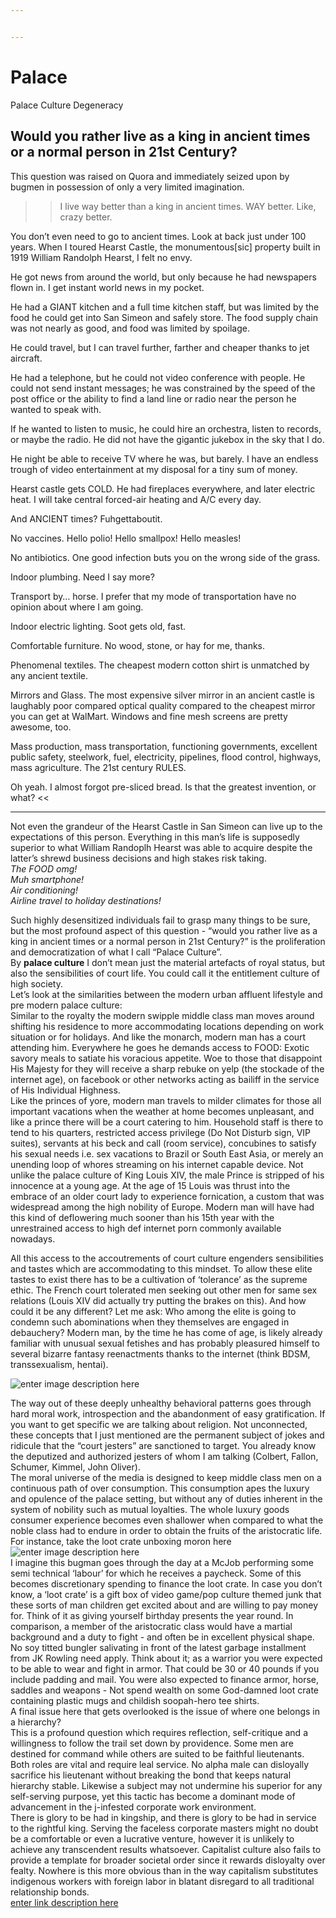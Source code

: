 ```yaml
---


---
```


<h1 id="palace">Palace</h1>
<p>Palace Culture Degeneracy</p>
<h2 id="would-you-rather-live-as-a-king-in-ancient-times-or-a-normal-person-in-21st-century">Would you rather live as a king in ancient times or a normal person in 21st Century?</h2>
<p>This question was raised on Quora and immediately seized upon by bugmen in possession of only a very limited imagination.</p>
<blockquote>
<blockquote>
<p>I live way better than a king in ancient times. WAY better. Like, crazy better.</p>
</blockquote>
</blockquote>
<p>You don’t even need to go to ancient times. Look at back just under 100 years. When I toured Hearst Castle, the monumentous[sic] property built in 1919 William Randolph Hearst, I felt no envy.</p>
<p>He got news from around the world, but only because he had newspapers flown in. I get instant world news in my pocket.</p>
<p>He had a GIANT kitchen and a full time kitchen staff, but was limited by the food he could get into San Simeon and safely store. The food supply chain was not nearly as good, and food was limited by spoilage.</p>
<p>He could travel, but I can travel further, farther and cheaper thanks to jet aircraft.</p>
<p>He had a telephone, but he could not video conference with people. He could not send instant messages; he was constrained by the speed of the post office or the ability to find a land line or radio near the person he wanted to speak with.</p>
<p>If he wanted to listen to music, he could hire an orchestra, listen to records, or maybe the radio. He did not have the gigantic jukebox in the sky that I do.</p>
<p>He night be able to receive TV where he was, but barely. I have an endless trough of video entertainment at my disposal for a tiny sum of money.</p>
<p>Hearst castle gets COLD. He had fireplaces everywhere, and later electric heat. I will take central forced-air heating and A/C every day.</p>
<p>And ANCIENT times? Fuhgettaboutit.</p>
<p>No vaccines. Hello polio! Hello smallpox! Hello measles!</p>
<p>No antibiotics. One good infection buts you on the wrong side of the grass.</p>
<p>Indoor plumbing. Need I say more?</p>
<p>Transport by… horse. I prefer that my mode of transportation have no opinion about where I am going.</p>
<p>Indoor electric lighting. Soot gets old, fast.</p>
<p>Comfortable furniture. No wood, stone, or hay for me, thanks.</p>
<p>Phenomenal textiles. The cheapest modern cotton shirt is unmatched by any ancient textile.</p>
<p>Mirrors and Glass. The most expensive silver mirror in an ancient castle is laughably poor compared optical quality compared to the cheapest mirror you can get at WalMart. Windows and fine mesh screens are pretty awesome, too.</p>
<p>Mass production, mass transportation, functioning governments, excellent public safety, steelwork, fuel, electricity, pipelines, flood control, highways, mass agriculture. The 21st century RULES.</p>
<p>Oh yeah. I almost forgot pre-sliced bread. Is that the greatest invention, or what? &lt;&lt;</p>
<hr>
<p>Not even the grandeur of the Hearst Castle in San Simeon can live up to the expectations of this person. Everything in this man’s life is supposedly superior to what William Randoplh Hearst was able to acquire despite the latter’s shrewd business decisions and high stakes risk taking.<br>
<em>The FOOD omg!</em><br>
<em>Muh smartphone!</em><br>
<em>Air conditioning!</em><br>
<em>Airline travel to holiday destinations!</em></p>
<p>Such highly desensitized individuals fail to grasp many things to be sure, but the most profound aspect of this question - “would you rather live as a king in ancient times or a normal person in 21st Century?” is the proliferation and democratization of what I call “Palace Culture”.<br>
By <strong>palace culture</strong> I don’t mean just the material artefacts of royal status, but also the sensibilities of court life. You could call it the entitlement culture of high society.<br>
Let’s look at the similarities between the modern urban affluent lifestyle and pre modern palace culture:<br>
Similar to the royalty the modern swipple middle class man moves around shifting his residence to more accommodating locations depending on work situation or for holidays. And like the monarch, modern man has a court attending him. Everywhere he goes he demands access to FOOD:  Exotic savory meals to satiate his voracious appetite. Woe to those that disappoint His Majesty for they will receive a sharp rebuke on yelp (the stockade of the internet age), on facebook or other networks acting as bailiff in the service of His Individual Highness.<br>
Like the princes of yore, modern man travels to milder climates for those all important vacations when the weather at home becomes unpleasant, and like a prince there will be a court catering to him. Household staff is there to tend to his quarters, restricted access privilege (Do Not Disturb sign, VIP suites), servants at his beck and call (room service), concubines to satisfy his sexual needs i.e. sex vacations to Brazil or South East Asia, or merely an unending loop of whores streaming on his internet capable device. Not unlike the palace culture of King Louis XIV, the male Prince is stripped of his innocence at a young age. At the age of 15 Louis was thrust into the embrace of an older court lady to experience fornication, a custom that was widespread among the high nobility of Europe. Modern man will have had this kind of deflowering much sooner than his 15th year with the unrestrained access to high def internet porn commonly available nowadays.</p>
<p>All this access to the accoutrements of court culture engenders sensibilities and tastes which are accommodating to this mindset. To allow these elite tastes to exist there has to be a cultivation of ‘tolerance’ as the supreme ethic. The French court tolerated men seeking out other men for same sex relations (Louis XIV did actually try putting the brakes on this). And how could it be any different? Let me ask: Who among the elite is going to condemn such abominations when they themselves are engaged in debauchery? Modern man, by the time he has come of age, is likely already familiar with unusual sexual fetishes and has probably pleasured himself to several bizarre fantasy reenactments thanks to the internet (think BDSM, transsexualism, hentai).</p>
<p><img src="https://github.com/harrygoldblatt/writings/blob/master/kurthentai-768x432.jpg?raw=true" alt="enter image description here"></p>
<p>The way out of these deeply unhealthy behavioral patterns goes through hard moral work, introspection and the abandonment of easy gratification. If you want to get specific we are talking about religion. Not unconnected, these concepts that I just mentioned are the permanent subject of jokes and ridicule that the “court jesters” are sanctioned to target. You already know the deputized and authorized jesters of whom I am talking (Colbert, Fallon, Schumer, Kimmel, John Oliver).<br>
The moral universe of the media is designed to keep middle class men on a continuous path of over consumption. This consumption apes the luxury and opulence of the palace setting, but without any of duties inherent in the system of nobility such as mutual loyalties. The whole luxury goods consumer experience becomes even shallower when compared to what the noble class had to endure in order to obtain the fruits of the aristocratic life. For instance, take the loot crate unboxing moron here<br>
<img src="https://github.com/harrygoldblatt/writings/blob/master/buttscrying.png?raw=true" alt="enter image description here"><br>
I imagine this bugman goes through the day at a McJob performing some semi technical ‘labour’ for which he receives a paycheck. Some of this becomes discretionary spending to finance the loot crate. In case you don’t know, a ‘loot crate’ is a gift box of video game/pop culture themed junk that these sorts of man children get excited about and are willing to pay money for. Think of it as giving yourself birthday presents the year round. In comparison, a member of the aristocratic class would have a martial background and a duty to fight - and often be in excellent physical shape. No soy titted bungler salivating in front of the latest garbage installment from JK Rowling need apply. Think about it; as a warrior you were expected to be able to wear and fight in armor. That could be 30 or 40 pounds if you include padding and mail. You were also expected to finance armor, horse, saddles and weapons - Not spend wealth on some God-damned loot crate containing plastic mugs and childish soopah-hero tee shirts.<br>
A final issue here that gets overlooked is the issue of where one belongs in a hierarchy?<br>
This is a profound question which requires reflection, self-critique and a willingness to follow the trail set down by providence. Some men are destined for command while others are suited to be faithful lieutenants. Both roles are vital and require leal service. No alpha male can disloyally sacrifice his lieutenant without breaking the bond that keeps natural hierarchy stable. Likewise a subject may not undermine his superior for any self-serving purpose, yet this tactic has become a dominant mode of advancement in the j-infested corporate work environment.<br>
There is glory to be had in kingship, and there is glory to be had in service to the rightful king. Serving the faceless corporate masters might no doubt be a comfortable or even a lucrative venture, however it is unlikely to achieve any transcendent results whatsoever. Capitalist culture also fails to provide a template for broader societal order since it rewards disloyalty over fealty. Nowhere is this more obvious than in the way capitalism substitutes indigenous workers with foreign labor in blatant disregard to all traditional relationship bonds.<br>
<a href="palace_culture">enter link description here</a></p>

